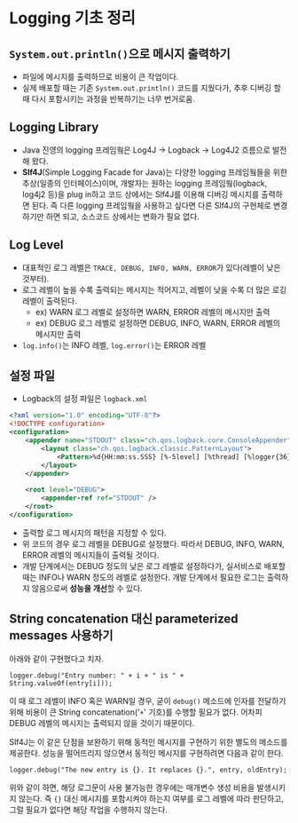 # Logging 기초 정리

## `System.out.println()`으로 메시지 출력하기
- 파일에 메시지를 출력하므로 비용이 큰 작업이다.
- 실제 배포할 때는 기존 `System.out.println()` 코드를 지웠다가, 추후 디버깅 할 때 다시 포함시키는 과정을 반복하기는 너무 번거로움.

## Logging Library
- Java 진영의 logging 프레임웤은 Log4J -> Logback -> Log4J2 흐름으로 발전해 왔다.
- **Slf4J**(Simple Logging Facade for Java)는 다양한 logging 프레임웤들을 위한 추상(일종의 인터페이스)이며, 
개발자는 원하는 logging 프레임웤(logback, log4j2 등)을 plug in하고 코드 상에서는 Slf4J를 이용해 디버깅 메시지를 출력하면 된다. 
즉 다른 logging 프레임웤을 사용하고 싶다면 다른 Slf4J의 구현체로 변경하기만 하면 되고, 소스코드 상에서는 변화가 필요 없다.

## Log Level
- 대표적인 로그 레벨은 `TRACE, DEBUG, INFO, WARN, ERROR`가 있다(레벨이 낮은 것부터).
- 로그 레벨이 높을 수록 출력되는 메시지는 적어지고, 레벨이 낮을 수록 더 많은 로깅 레벨이 출력된다.
  - ex) WARN 로그 레벨로 설정하면 WARN, ERROR 레벨의 메시지만 출력
  - ex) DEBUG 로그 레벨로 설정하면 DEBUG, INFO, WARN, ERROR 레벨의 메시지만 출력
- `log.info()`는 INFO 레벨, `log.error()`는 ERROR 레벨

## 설정 파일
- Logback의 설정 파일은 `logback.xml`
```xml
<?xml version="1.0" encoding="UTF-8"?>
<!DOCTYPE configuration>
<configuration>
	<appender name="STDOUT" class="ch.qos.logback.core.ConsoleAppender">
		<layout class="ch.qos.logback.classic.PatternLayout">
			<Pattern>%d{HH:mm:ss.SSS} [%-5level] [%thread] [%logger{36}] - %m%n</Pattern>
		</layout>
	</appender>
	
	<root level="DEBUG">
		<appender-ref ref="STDOUT" />
	</root>
</configuration>
```
- 출력할 로그 메시지의 패턴을 지정할 수 있다.
- 위 코드의 경우 로그 레벨을 DEBUG로 설정했다. 따라서 DEBUG, INFO, WARN, ERROR 레벨의 메시지들이 출력될 것이다.
- 개발 단계에서는 DEBUG 정도의 낮은 로그 레벨로 설정하다가, 실서비스로 배포할 때는 INFO나 WARN 정도의 레벨로 설정한다. 개발 단계에서 필요한 로그는 출력하지 않음으로써 **성능을 개선**할 수 있다.

## String concatenation 대신 parameterized messages 사용하기
아래와 같이 구현했다고 치자.
```
logger.debug("Entry number: " + i + " is " + String.valueOf(entry[i]));
```

이 때 로그 레벨이 INFO 혹은 WARN일 경우, 굳이 `debug()` 메소드에 인자를 전달하기 위해 비용이 큰 String concatenation('`+`' 기호)를 수행할 필요가 없다. 어차피 DEBUG 레벨의 메시지는 출력되지 않을 것이기 때문이다.

Slf4J는 이 같은 단점을 보완하기 위해 동적인 메시지를 구현하기 위한 별도의 메소드를 제공한다. 성능을 떨어뜨리지 않으면서 동적인 메시지를 구현하려면 다음과 같이 한다.
```
logger.debug("The new entry is {}. It replaces {}.", entry, oldEntry);
```

위와 같이 하면, 해당 로그문이 사용 불가능한 경우에는 매개변수 생성 비용을 발생시키지 않는다. 즉 `{}` 대신 메시지를 포함시켜야 하는지 여부를 로그 레벨에 따라 판단하고, 그럴 필요가 없다면 해당 작업을 수행하지 않는다.
